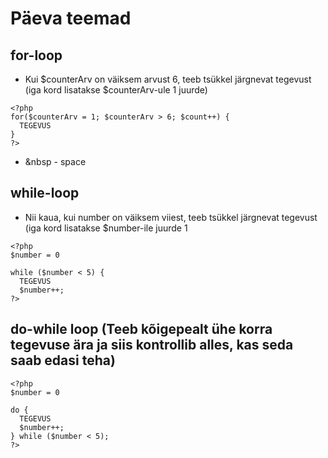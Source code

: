 # Päeva teemad
## for-loop
* Kui $counterArv on väiksem arvust 6, teeb tsükkel järgnevat tegevust (iga kord lisatakse $counterArv-ule 1 juurde)
```
<?php
for($counterArv = 1; $counterArv > 6; $count++) {
  TEGEVUS
}
?>
```

* &nbsp - space

## while-loop
* Nii kaua, kui number on väiksem viiest, teeb tsükkel järgnevat tegevust (iga kord lisatakse $number-ile juurde 1
```
<?php
$number = 0

while ($number < 5) {
  TEGEVUS
  $number++;
?>
```

## do-while loop (Teeb kõigepealt ühe korra tegevuse ära ja siis kontrollib alles, kas seda saab edasi teha)
```
<?php
$number = 0

do {
  TEGEVUS
  $number++;
} while ($number < 5);
?>
```

